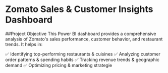 # Zomato Sales & Customer Insights Dashboard

##Project Objective
This Power BI dashboard provides a comprehensive analysis of Zomato's sales performance, customer behavior, and restaurant trends. It helps in:

✅ Identifying top-performing restaurants & cuisines
✅ Analyzing customer order patterns & spending habits
✅ Tracking revenue trends & geographic demand
✅ Optimizing pricing & marketing strategie
